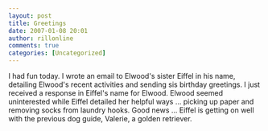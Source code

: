 ```yaml
---
layout: post
title: Greetings
date: 2007-01-08 20:01
author: rillonline
comments: true
categories: [Uncategorized]
---
```

<p>I had fun today. I wrote an email to Elwood's sister Eiffel in his name, detailing Elwood's recent activities and sending sis birthday greetings. I just received a response in Eiffel's name for Elwood. Elwood seemed uninterested while Eiffel detailed her helpful ways ... picking up paper and removing socks from laundry hooks. Good news ... Eiffel is getting on well with the previous dog guide, Valerie, a golden retriever.
